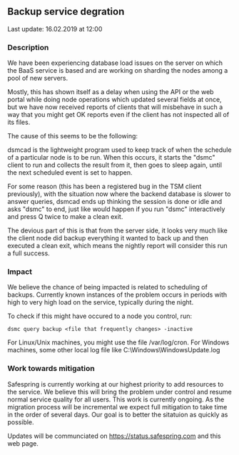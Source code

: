 ## Backup service degration

Last update: 16.02.2019 at 12:00

### Description

We have been experiencing database load issues on the server on which the BaaS
service is based and are working on sharding the nodes among a pool of new
servers.

Mostly, this has shown itself as a delay when using the API or the web portal
while doing node operations which updated several fields at once, but we have
now received reports of clients that will misbehave in such a way that you
might get OK reports even if the client has not inspected all of its files.

The cause of this seems to be the following:

dsmcad is the lightweight program used to keep track of when the schedule of a
particular node is to be run. When this occurs, it starts the "dsmc" client to
run and collects the result from it, then goes to
sleep again, until the next scheduled event is set to happen.

For some reason (this has been a registered bug in the TSM client previously),
with the situation now where the backend database is slower to answer queries,
dsmcad ends up thinking the session is done or idle and asks "dsmc" to end,
just like would happen if you run "dsmc" interactively and press Q twice to
make a clean exit.

The devious part of this is that from the server side, it looks very much like
the client node did backup everything it wanted to back up and
then executed a clean exit, which means the nightly report will consider this
run a full success.

### Impact

We believe the chance of being impacted is related to scheduling of backups.
Currently known instances of the problem occurs in periods with high to very
high load on the service, typically during the night.

To check if this might have occured to a node you control, run:

    dsmc query backup <file that frequently changes> -inactive

For Linux/Unix machines, you might use the file /var/log/cron. For Windows
machines, some other local log file like C:\Windows\WindowsUpdate.log

### Work towards mitigation

Safespring is currently working at our highest priority to add resources to the
service. We believe this will bring the problem under control and resume normal
service quality for all users. This work is currently ongoing. As the migration
process will be incremental we expect full mitigation to take time in the order
of several days. Our goal is to better the sitatuion as quickly as possible.

Updates will be communciated on https://status.safespring.com and this web
page.

